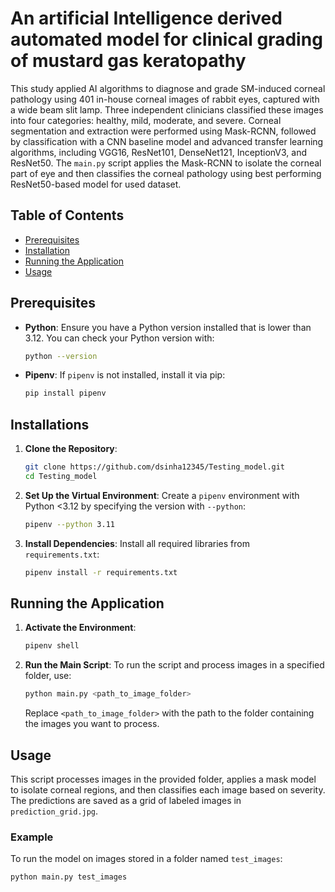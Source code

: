# An artificial Intelligence derived automated model for clinical grading of mustard gas keratopathy

This study applied AI algorithms to diagnose and grade SM-induced corneal pathology using 401 in-house corneal images of rabbit eyes, captured with a wide beam slit lamp. Three independent clinicians classified these images into four categories: healthy, mild, moderate, and severe. Corneal segmentation and extraction were performed using Mask-RCNN, followed by classification with a CNN baseline model and advanced transfer learning algorithms, including VGG16, ResNet101, DenseNet121, InceptionV3, and ResNet50. The `main.py` script applies the Mask-RCNN to isolate the corneal part of eye and then classifies the corneal pathology using best performing ResNet50-based model for used dataset.

## Table of Contents
- [Prerequisites](#prerequisites)
- [Installation](#installation)
- [Running the Application](#running-the-application)
- [Usage](#usage)

## Prerequisites
- **Python**: Ensure you have a Python version installed that is lower than 3.12. You can check your Python version with:
    ```bash
    python --version
    ```
- **Pipenv**: If `pipenv` is not installed, install it via pip:
    ```bash
    pip install pipenv
    ```

## Installations

1. **Clone the Repository**:
    ```bash
    git clone https://github.com/dsinha12345/Testing_model.git
    cd Testing_model
    ```

2. **Set Up the Virtual Environment**:
   Create a `pipenv` environment with Python <3.12 by specifying the version with `--python`:
    ```bash
    pipenv --python 3.11
    ```

3. **Install Dependencies**:
   Install all required libraries from `requirements.txt`:
    ```bash
    pipenv install -r requirements.txt
    ```

## Running the Application

1. **Activate the Environment**:
    ```bash
    pipenv shell
    ```

2. **Run the Main Script**:
    To run the script and process images in a specified folder, use:
    ```bash
    python main.py <path_to_image_folder>
    ```
   Replace `<path_to_image_folder>` with the path to the folder containing the images you want to process.

## Usage
This script processes images in the provided folder, applies a mask model to isolate corneal regions, and then classifies each image based on severity. The predictions are saved as a grid of labeled images in `prediction_grid.jpg`.

### Example
To run the model on images stored in a folder named `test_images`:
```bash
python main.py test_images
